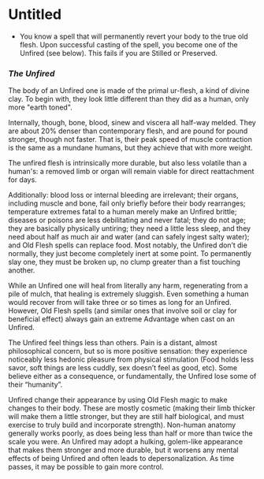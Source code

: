 # Untitled

- You know a spell that will permanently revert your body to the true old flesh. Upon successful casting of the spell, you become one of the Unfired (see below). This fails if you are Stilled or Preserved.

### *The Unfired*

The body of an Unfired one is made of the primal ur-flesh, a kind of divine clay. To begin with, they look little different than they did as a human, only more "earth toned".

Internally, though, bone, blood, sinew and viscera all half-way melded. They are about 20% denser than contemporary flesh, and are pound for pound stronger, though not faster. That is, their peak speed of muscle contraction is the same as a mundane humans, but they achieve that with more weight.

The unfired flesh is intrinsically more durable, but also less volatile than a human's: a removed limb or organ will remain viable for direct reattachment for days.

Additionally: blood loss or internal bleeding are irrelevant; their organs, including muscle and bone, fail only briefly before their body rearranges; temperature extremes fatal to a human merely make an Unfired brittle; diseases or poisons are less debilitating and never fatal; they do not age; they are basically physically untiring; they need a little less sleep, and they need about half as much air and water (and can safely ingest salty water); and Old Flesh spells can replace food. Most notably, the Unfired don’t die normally, they just become completely inert at some point. To permanently slay one, they must be broken up, no clump greater than a fist touching another.

While an Unfired one will heal from literally any harm, regenerating from a pile of mulch, that healing is extremely sluggish. Even something a human would recover from will take three or so times as long for an Unfired. However, Old Flesh spells (and similar ones that involve soil or clay for beneficial effect) always gain an extreme Advantage when cast on an Unfired.

The Unfired feel things less than others. Pain is a distant, almost philosophical concern, but so is more positive sensation: they experience noticeably less hedonic pleasure from physical stimulation (Food holds less savor, soft things are less cuddly, sex doesn’t feel as good, etc). Some believe either as a consequence, or fundamentally, the Unfired lose some of their “humanity”.

Unfired change their appearance by using Old Flesh magic to make changes to their body. These are mostly cosmetic (making their limb thicker will make them a little stronger, but they are still half biological, and must exercise to truly build and incorporate strength). Non-human anatomy generally works poorly, as does being less than half or more than twice the scale you were. An Unfired may adopt a hulking, golem-like appearance that makes them stronger and more durable, but it worsens any mental effects of being Unfired and often leads to depersonalization. As time passes, it may be possible to gain more control.